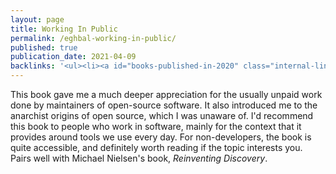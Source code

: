 ```yaml
---
layout: page
title: Working In Public
permalink: /eghbal-working-in-public/
published: true
publication_date: 2021-04-09
backlinks: '<ul><li><a id="books-published-in-2020" class="internal-link" href="/books-published-in-2020/">Published in 2020</a></li><li><a id="books-read-in-2021" class="internal-link" href="/books-read-in-2021/">Read in 2021</a></li><li><a id="books-tag-nonfiction" class="internal-link" href="/books-tag-nonfiction/">Nonfiction</a></li><li><a id="books-tag-programming" class="internal-link" href="/books-tag-programming/">Programming</a></li></ul>'
---
```


This book gave me a much deeper appreciation for the usually unpaid work done by maintainers of open-source software. It also introduced me to the anarchist origins of open source, which I was unaware of. I'd recommend this book to people who work in software, mainly for the context that it provides around tools we use every day. For non-developers, the book is quite accessible, and definitely worth reading if the topic interests you. Pairs well with Michael Nielsen's book, _Reinventing Discovery_.